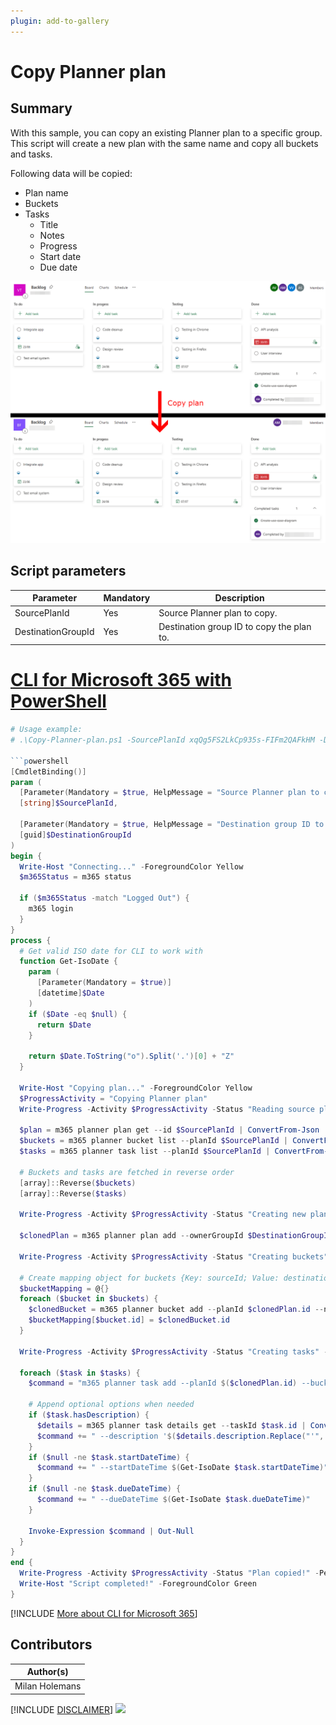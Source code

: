 ```yaml
---
plugin: add-to-gallery
---
```


# Copy Planner plan

## Summary

With this sample, you can copy an existing Planner plan to a specific group. This script will create a new plan with the same name and copy all buckets and tasks.

Following data will be copied:
* Plan name
* Buckets
* Tasks
  * Title
  * Notes
  * Progress
  * Start date
  * Due date

![Example Screenshot](assets/example.png)

## Script parameters

| Parameter | Mandatory | Description |
| --- | --- | --- |
| SourcePlanId | Yes | Source Planner plan to copy. |
| DestinationGroupId | Yes | Destination group ID to copy the plan to. |

# [CLI for Microsoft 365 with PowerShell](#tab/cli-m365-ps)

```powershell
# Usage example:
# .\Copy-Planner-plan.ps1 -SourcePlanId xqQg5FS2LkCp935s-FIFm2QAFkHM -DestinationGroupId 00000000-0000-0000-0000-000000000000

```powershell
[CmdletBinding()]
param (
  [Parameter(Mandatory = $true, HelpMessage = "Source Planner plan to copy e.g. xqQg5FS2LkCp935s-FIFm2QAFkHM.")]
  [string]$SourcePlanId,

  [Parameter(Mandatory = $true, HelpMessage = "Destination group ID to copy the plan to e.g. 00000000-0000-0000-0000-000000000001.")]
  [guid]$DestinationGroupId
)
begin {
  Write-Host "Connecting..." -ForegroundColor Yellow   
  $m365Status = m365 status

  if ($m365Status -match "Logged Out") {
    m365 login
  }
}
process {
  # Get valid ISO date for CLI to work with
  function Get-IsoDate {
    param (
      [Parameter(Mandatory = $true)]
      [datetime]$Date
    )
    if ($Date -eq $null) {
      return $Date
    }
  
    return $Date.ToString("o").Split('.')[0] + "Z"
  }

  Write-Host "Copying plan..." -ForegroundColor Yellow
  $ProgressActivity = "Copying Planner plan"
  Write-Progress -Activity $ProgressActivity -Status "Reading source plan data" -PercentComplete 0

  $plan = m365 planner plan get --id $SourcePlanId | ConvertFrom-Json
  $buckets = m365 planner bucket list --planId $SourcePlanId | ConvertFrom-Json
  $tasks = m365 planner task list --planId $SourcePlanId | ConvertFrom-Json

  # Buckets and tasks are fetched in reverse order
  [array]::Reverse($buckets)
  [array]::Reverse($tasks)

  Write-Progress -Activity $ProgressActivity -Status "Creating new plan at destination group" -PercentComplete 25

  $clonedPlan = m365 planner plan add --ownerGroupId $DestinationGroupId --title $plan.Title | ConvertFrom-Json

  Write-Progress -Activity $ProgressActivity -Status "Creating buckets" -PercentComplete 50

  # Create mapping object for buckets {Key: sourceId; Value: destinationId}
  $bucketMapping = @{}
  foreach ($bucket in $buckets) {
    $clonedBucket = m365 planner bucket add --planId $clonedPlan.id --name $bucket.name | ConvertFrom-Json
    $bucketMapping[$bucket.id] = $clonedBucket.id
  }

  Write-Progress -Activity $ProgressActivity -Status "Creating tasks" -PercentComplete 75

  foreach ($task in $tasks) {
    $command = "m365 planner task add --planId $($clonedPlan.id) --bucketId $($bucketMapping[$task.bucketId]) --title '$($task.title.Replace("'", "''"))' --percentComplete $($task.percentComplete)"
    
    # Append optional options when needed
    if ($task.hasDescription) {
      $details = m365 planner task details get --taskId $task.id | ConvertFrom-Json
      $command += " --description '$($details.description.Replace("'", "''"))'"
    }
    if ($null -ne $task.startDateTime) {
      $command += " --startDateTime $(Get-IsoDate $task.startDateTime)"
    }
    if ($null -ne $task.dueDateTime) {
      $command += " --dueDateTime $(Get-IsoDate $task.dueDateTime)"
    }

    Invoke-Expression $command | Out-Null
  }
}
end {
  Write-Progress -Activity $ProgressActivity -Status "Plan copied!" -PercentComplete 100 -Completed
  Write-Host "Script completed!" -ForegroundColor Green
}
```

[!INCLUDE [More about CLI for Microsoft 365](../../docfx/includes/MORE-CLIM365.md)]

## Contributors

| Author(s) |
|-----------|
| Milan Holemans |


[!INCLUDE [DISCLAIMER](../../docfx/includes/DISCLAIMER.md)]
<img src="https://pnptelemetry.azurewebsites.net/script-samples/scripts/planner-copy-planner-plan" aria-hidden="true" />
